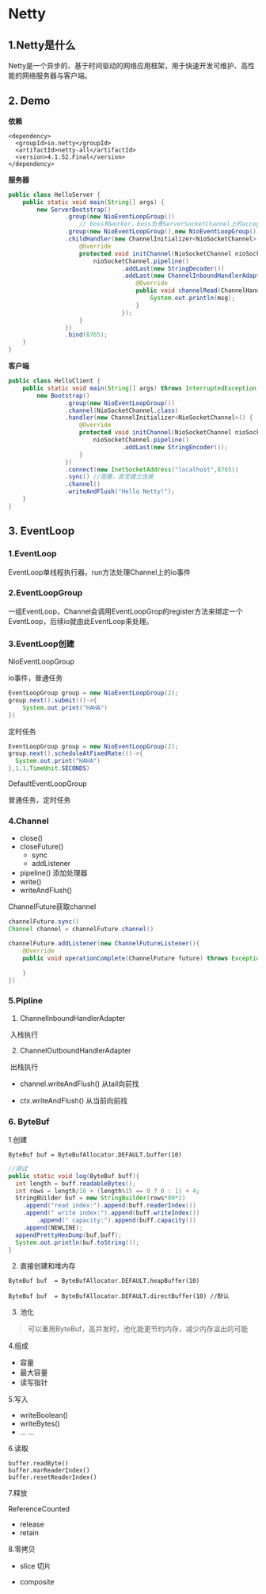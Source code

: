 # Netty



## 1.Netty是什么

Netty是一个异步的、基于时间驱动的网络应用框架，用于快速开发可维护、高性能的网络服务器与客户端。



## 2. Demo

**依赖**

```
<dependency>
  <groupId>io.netty</groupId>
  <artifactId>netty-all</artifactId>
  <version>4.1.52.Final</version>
</dependency>
```



**服务器**

```java
public class HelloServer {
    public static void main(String[] args) {
        new ServerBootstrap()
                .group(new NioEventLoopGroup())
          			// boss和worker，boss负责ServerSocketChannel上的accept，worker负责读写
                .group(new NioEventLoopGroup(),new NioEventLoopGroup())
                .childHandler(new ChannelInitializer<NioSocketChannel>() {
                    @Override
                    protected void initChannel(NioSocketChannel nioSocketChannel) throws Exception {
                        nioSocketChannel.pipeline()
                                .addLast(new StringDecoder())
                                .addLast(new ChannelInboundHandlerAdapter(){
                                    @Override
                                    public void channelRead(ChannelHandlerContext ctx,Object msg) throws Exception {
                                        System.out.println(msg);
                                    }
                                });
                    }
                })
                .bind(8765);
    }
}

```



**客户端**

```java
public class HelloClient {
    public static void main(String[] args) throws InterruptedException {
        new Bootstrap()
                .group(new NioEventLoopGroup())
                .channel(NioSocketChannel.class)
                .handler(new ChannelInitializer<NioSocketChannel>() {
                    @Override
                    protected void initChannel(NioSocketChannel nioSocketChannel) throws Exception {
                        nioSocketChannel.pipeline()
                                .addLast(new StringEncoder());
                    }
                })
                .connect(new InetSocketAddress("localhost",8765))
                .sync() //阻塞，直至建立连接
                .channel()
                .writeAndFlush("Hello Netty!");
    }
}
```



## 3. EventLoop

### 1.**EventLoop**

EventLoop单线程执行器，run方法处理Channel上的io事件



### 2.**EventLoopGroup**

一组EventLoop，Channel会调用EventLoopGrop的register方法来绑定一个EventLoop，后续io就由此EventLoop来处理。



### 3.EventLoop创建

NioEventLoopGroup

io事件，普通任务

```java
EventLoopGroup group = new NioEventLoopGroup(2);
group.next().submit(()->{
	System.out.print("HAHA")
})
```

定时任务

```java
EventLoopGroup group = new NioEventLoopGroup(2);
group.next().scheduleAtFixedRate(()->{
  System.out.print("HAHA")
},1,1,TimeUnit.SECONDS)
```



DefaultEventLoopGroup

普通任务，定时任务



### 4.Channel

* close()
* closeFuture() 
    * sync
    * addListener
* pipeline() 添加处理器
* write()
* writeAndFlush()



ChannelFuture获取channel

```java
channelFuture.sync()
Channel channel = channelFuture.channel()
```



```java
channelFuture.addListener(new ChannelFutureListener(){
	@Override
	public void operationComplete(ChannelFuture future) throws Exception {
	
	}
})
```



### 5.Pipline

1. ChannelInboundHandlerAdapter

​	入栈执行

2. ChannelOutboundHandlerAdapter

​	出栈执行

* channel.writeAndFlush() 从tail向前找

* ctx.writeAndFlush() 从当前向前找



### 6. ByteBuf

1.创建

```
ByteBuf buf = ByteBufAllocator.DEFAULT.buffer(10)
```

```java
//调试
public static void log(ByteBuf buff){
  int length = buff.readableBytes();
  int rows = length/16 + (length%15 == 0 ? 0 : 1) + 4;
  StringBUilder buf = new StringBuilder(rows*80*2)
    .append("read index:").append(buff.readerIndex())
    .append(" write index:").append(buff.writeIndex())
		.append(" capacity:").append(buff.capacity())
    .append(NEWLINE);
  appendPrettyHexDump(buf,buff);
  System.out.println(buf.toString());
}
```



2. 直接创建和堆内存

```
ByteBuf buf  = ByteBufAllocator.DEFAULT.heapBuffer(10)

ByteBuf buf  = ByteBufAllocator.DEFAULT.directBuffer(10) //默认
```



3. 池化

> 可以重用ByteBuf，高并发时，池化能更节约内存，减少内存溢出的可能



4.组成

* 容量
* 最大容量
* 读写指针

5.写入

* writeBoolean()
* writeBytes()
* ... ...

6.读取

```
buffer.readByte()
buffer.marReaderIndex()
buffer.resetReaderIndex()
```

7.释放

ReferenceCounted

* release
* retain

8.零拷贝

* slice 切片

* composite



